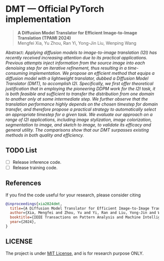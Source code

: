 # DMT &mdash; Official PyTorch implementation

> **A Diffusion Model Translator for Efficient Image-to-Image Translation (TPAMI 2024)** <br>
> Mengfei Xia, Yu Zhou, Ran Yi, Yong-Jin Liu, Wenping Wang <br>

<!-- [[Paper](https://arxiv.org/pdf/2311.18208)] -->

Abstract: *Applying diffusion models to image-to-image translation (I2I) has recently received increasing attention due to its practical applications. Previous attempts inject information from the source image into each denoising step for an iterative refinement, thus resulting in a time-consuming implementation. We propose an efficient method that equips a diffusion model with a lightweight translator, dubbed a Diffusion Model Translator (DMT), to accomplish I2I. Specifically, we first offer theoretical justification that in employing the pioneering DDPM work for the I2I task, it is both feasible and sufficient to transfer the distribution from one domain to another only at some intermediate step. We further observe that the translation performance highly depends on the chosen timestep for domain transfer, and therefore propose a practical strategy to automatically select an appropriate timestep for a given task. We evaluate our approach on a range of I2I applications, including image stylization, image colorization, segmentation to image, and sketch to image, to validate its efficacy and general utility. The comparisons show that our DMT surpasses existing methods in both quality and efficiency.*

## TODO List

- [ ] Release inference code.
- [ ] Release training code.

## References

If you find the code useful for your research, please consider citing

```bib
@inproceedings{xia2024dmt,
  title={A Diffusion Model Translator for Efficient Image-to-Image Translation},
  author={Xia, Mengfei and Zhou, Yu and Yi, Ran and Liu, Yong-Jin and Wang, Wenping},
  booktitle={IEEE Transactions on Pattern Analysis and Machine Intelligence (TPAMI)},
  year={2024},
}
```

## LICENSE

The project is under [MIT License](./LICENSE), and is for research purpose ONLY.
